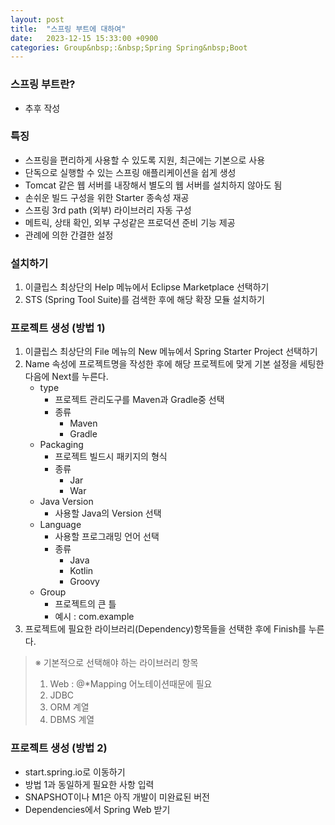 ```yaml
---
layout: post
title:  "스프링 부트에 대하여"
date:   2023-12-15 15:33:00 +0900
categories: Group&nbsp;:&nbsp;Spring Spring&nbsp;Boot
---
```


### 스프링 부트란?

- 추후 작성

### 특징

- 스프링을 편리하게 사용할 수 있도록 지원, 최근에는 기본으로 사용
- 단독으로 실행할 수 있는 스프링 애플리케이션을 쉽게 생성
- Tomcat 같은 웹 서버를 내장해서 별도의 웹 서버를 설치하지 않아도 됨
- 손쉬운 빌드 구성을 위한 Starter 종속성 재공
- 스프링 3rd path (외부) 라이브러리 자동 구성
- 메트릭, 상태 확인, 외부 구성같은 프로덕션 준비 기능 제공
- 관례에 의한 간결한 설정

### 설치하기

1. 이클립스 최상단의 Help 메뉴에서 Eclipse Marketplace 선택하기
2. STS (Spring Tool Suite)를 검색한 후에 해당 확장 모듈 설치하기

### 프로젝트 생성 (방법 1)

1. 이클립스 최상단의 File 메뉴의 New 메뉴에서 Spring Starter Project 선택하기
2. Name 속성에 프로젝트명을 작성한 후에 해당 프로젝트에 맞게 기본 설정을 세팅한 다음에 Next를 누른다.
    - type
      - 프로젝트 관리도구를 Maven과 Gradle중 선택
      - 종류
        - Maven
        - Gradle
    - Packaging
      - 프로젝트 빌드시 패키지의 형식
      - 종류
        - Jar
        - War
    - Java Version
      - 사용할 Java의 Version 선택
    - Language
      - 사용할 프로그래밍 언어 선택
      - 종류
        - Java
        - Kotlin
        - Groovy
    - Group
      - 프로젝트의 큰 틀
      - 예시 : com.example
3. 프로젝트에 필요한 라이브러리(Dependency)항목들을 선택한 후에 Finish를 누른다.

>※ 기본적으로 선택해야 하는 라이브러리 항목
>
>1. Web : @*Mapping 어노테이션때문에 필요
>2. JDBC
>3. ORM 계열
>4. DBMS 계열

### 프로젝트 생성 (방법 2)

- start.spring.io로 이동하기
- 방법 1과 동일하게 필요한 사항 입력
- SNAPSHOT이나 M1은 아직 개발이 미완료된 버전
- Dependencies에서 Spring Web 받기